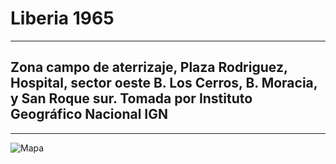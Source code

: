 # Liberia 1965
---
## Zona campo de aterrizaje, Plaza Rodriguez, Hospital, sector oeste B. Los Cerros, B. Moracia, y San Roque sur. Tomada por Instituto Geográfico Nacional IGN
---
![Mapa](https://github.com/abcgeomatica/Liberia-1965/blob/main/lliberia-aerea-ign-1.jpg)


